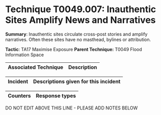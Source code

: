 # Technique T0049.007: Inauthentic Sites Amplify News and Narratives

**Summary**: Inauthentic sites circulate cross-post stories and amplify narratives. Often these sites have no masthead, bylines or attribution.

**Tactic**: TA17 Maximise Exposure            **Parent Technique:** T0049 Flood Information Space


| Associated Technique | Description |
| --------- | ------------------------- |



| Incident | Descriptions given for this incident |
| -------- | -------------------- |



| Counters | Response types |
| -------- | -------------- |


DO NOT EDIT ABOVE THIS LINE - PLEASE ADD NOTES BELOW